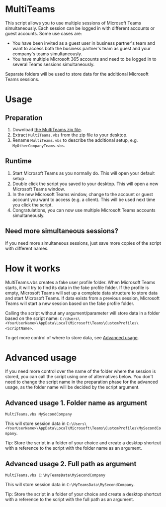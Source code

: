 # MultiTeams
This script allows you to use multiple sessions of Microsoft Teams simultaneously. Each session can be logged in with different accounts or guest accounts. Some use cases are:
* You have been invited as a guest user in business partner's team and want to access both the business partner's team as guest and your company's teams simultaneously.
* You have multiple Microsoft 365 accounts and need to be logged in to several Teams sessions simultaneously.

Separate folders will be used to store data for the additional Microsoft Teams sessions.

# Usage
## Preparation
1. Download [the MultiTeams zip file](https://github.com/jonasroslund/multiteams/archive/refs/heads/main.zip).
2. Extract `MultiTeams.vbs` from the zip file to your desktop.
3. Rename `MultiTeams.vbs` to describe the additional setup, e.g. `MyOtherCompanyTeams.vbs`.

## Runtime
1. Start Microsoft Teams as you normally do. This will open your default setup .
2. Double click the script you saved to your desktop. This will open a new Microsoft Teams window.
3. In the new Microsoft Teams window, change to the account or guest account you want to access (e.g. a client). This will be used next time you click the script.
4. Congratulations, you can now use multiple Microsoft Teams accounts simultaneously.

## Need more simultaneous sessions?
If you need more simultaneous sessions, just save more copies of the script with different names.

# How it works
MultiTeams.vbs creates a fake user profile folder. When Microsoft Teams starts, it will try to find its data in the fake profile folder. If the profile is empty, Microsoft Teams will set up a complete data structure to store data and start Microsoft Teams. If data exists from a previous session, Microsoft Teams will start a new session based on the fake profile folder.

Calling the script without any argument/parameter will store data in a folder based on the script name:
`C:\Users\<YourUserName>\AppData\Local\Microsoft\Teams\CustomProfiles\<ScriptName>`.

To get more control of where to store data, see [Advanced usage](#advanced-usage).

# Advanced usage
If you need more control over the name of the folder where the session is stored, you can call the script using one of alternatives below. You don't need to change the script name in the preparation phase for the advanced usage, as the folder name will be decided by the script argument.

## Advanced usage 1. Folder name as argument

```
MultiTeams.vbs MySecondCompany
```
This will store session data in `C:\Users\<YourUserName>\AppData\Local\Microsoft\Teams\CustomProfiles\MySecondCompany`.

Tip: Store the script in a folder of your choice and create a desktop shortcut with a reference to the script with the folder name as an argument.

## Advanced usage 2. Full path as argument
```
MultiTeams.vbs C:\MyTeamsData\MySecondCompany
```
This will store session data in `C:\MyTeamsData\MySecondCompany`.

Tip: Store the script in a folder of your choice and create a desktop shortcut with a reference to the script with the full path as an argument.

